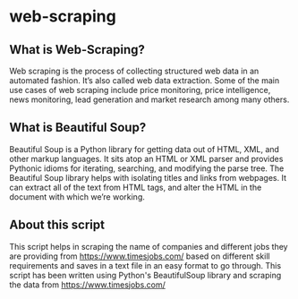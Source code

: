 # web-scraping

## What is Web-Scraping?
Web scraping is the process of collecting structured web data in an automated fashion. 
It’s also called web data extraction. 
Some of the main use cases of web scraping include price monitoring, price intelligence, news monitoring, lead generation and market research among many others.

## What is Beautiful Soup?
Beautiful Soup is a Python library for getting data out of HTML, XML, and other markup languages.
It sits atop an HTML or XML parser and provides Pythonic idioms for iterating, searching, and modifying the parse tree.
The Beautiful Soup library helps with isolating titles and links from webpages. It can extract all of the text from 
HTML tags, and alter the HTML in the document with which we’re working.

## About this script
This script helps in scraping the name of companies and different jobs they are providing from https://www.timesjobs.com/ based on different skill requirements
and saves in a text file in an easy format to go through.
This script has been written using Python's BeautifulSoup library and scraping the data from https://www.timesjobs.com/
